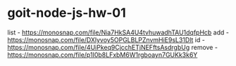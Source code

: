# goit-node-js-hw-01

list - https://monosnap.com/file/Nia7HkSA4U4tvhuwadhTAU1dqfpHcb
add - https://monosnap.com/file/DXlyvoy5OPGLBLPZnvmHiE9sL31Dlt
id - https://monosnap.com/file/4UiPkeq9CjcchETjNEFftsAsdrgbUg
remove - https://monosnap.com/file/p1I0b8LFxbM6W1rgboayn7GUKk3k6Y
